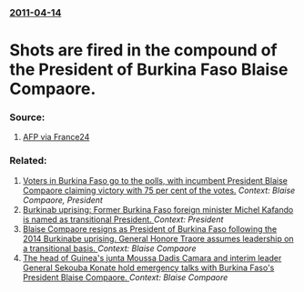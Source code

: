 ### [2011-04-14](/news/2011/04/14/index.md)

# Shots are fired in the compound of the President of Burkina Faso Blaise Compaore. 




### Source:

1. [AFP via France24](http://www.france24.com/en/20110415-shots-fired-inside-burkina-faso-presidential-compound)

### Related:

1. [Voters in Burkina Faso go to the polls, with incumbent President Blaise Compaore claiming victory with 75 per cent of the votes.](/news/2010/11/21/voters-in-burkina-faso-go-to-the-polls-with-incumbent-president-blaise-compaora-c-claiming-victory-with-75-per-cent-of-the-votes.md) _Context: Blaise Compaore, President_
2. [Burkinab uprising: Former Burkina Faso foreign minister Michel Kafando is named as transitional President. ](/news/2014/11/17/burkinabe-uprising-former-burkina-faso-foreign-minister-michel-kafando-is-named-as-transitional-president.md) _Context: President_
3. [Blaise Compaore resigns as President of Burkina Faso following the 2014 Burkinabe uprising. General Honore Traore assumes leadership on a transitional basis. ](/news/2014/10/31/blaise-compaora-c-resigns-as-president-of-burkina-faso-following-the-2014-burkinaba-c-uprising-general-honora-c-traora-c-assumes-leadership-on.md) _Context: Blaise Compaore_
4. [The head of Guinea's junta Moussa Dadis Camara and interim leader General Sekouba Konate hold emergency talks with Burkina Faso's President Blaise Compaore. ](/news/2010/01/14/the-head-of-guinea-s-junta-moussa-dadis-camara-and-interim-leader-general-sa-c-kouba-konata-c-hold-emergency-talks-with-burkina-faso-s-presiden.md) _Context: Blaise Compaore_
